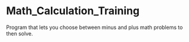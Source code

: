 # Math_Calculation_Training
 Program that lets you choose between minus and plus math problems to then solve.
